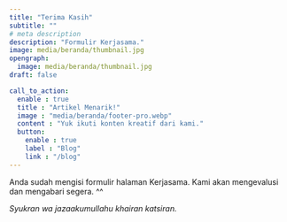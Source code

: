```yaml
---
title: "Terima Kasih"
subtitle: ""
# meta description
description: "Formulir Kerjasama."
image: media/beranda/thumbnail.jpg
opengraph:
  image: media/beranda/thumbnail.jpg
draft: false

call_to_action:
  enable : true
  title : "Artikel Menarik!"
  image : "media/beranda/footer-pro.webp"
  content : "Yuk ikuti konten kreatif dari kami."
  button:
    enable : true
    label : "Blog"
    link : "/blog"
---
```


Anda sudah mengisi formulir halaman Kerjasama. Kami akan mengevalusi dan mengabari segera. ^^

_Syukran wa jazaakumullahu khairan katsiran._
